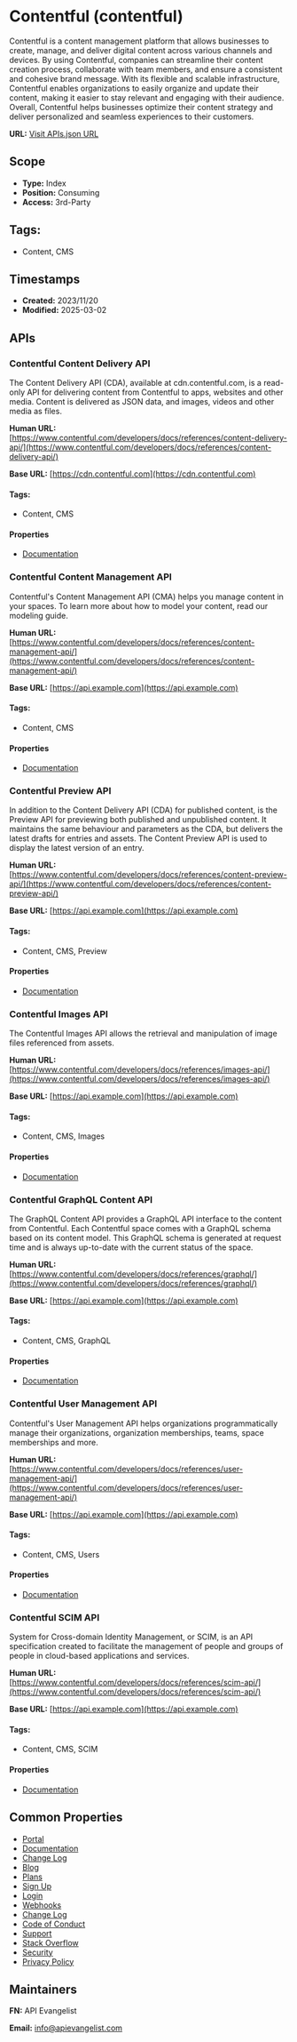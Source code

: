 # Contentful (contentful)
Contentful is a content management platform that allows businesses to create, manage, and deliver digital content across various channels and devices. By using Contentful, companies can streamline their content creation process, collaborate with team members, and ensure a consistent and cohesive brand message. With its flexible and scalable infrastructure, Contentful enables organizations to easily organize and update their content, making it easier to stay relevant and engaging with their audience. Overall, Contentful helps businesses optimize their content strategy and deliver personalized and seamless experiences to their customers.

**URL:** [Visit APIs.json URL](https://raw.githubusercontent.com/apis-json/artisanal/main/apis/contentful.yml)

## Scope

- **Type:** Index 
- **Position:** Consuming 
- **Access:** 3rd-Party 

## Tags:

 - Content, CMS

## Timestamps

- **Created:** 2023/11/20 
- **Modified:** 2025-03-02 

## APIs

### Contentful Content Delivery API
The Content Delivery API (CDA), available at cdn.contentful.com, is a read-only API for delivering content from Contentful to apps, websites and other media. Content is delivered as JSON data, and images, videos and other media as files.

**Human URL:** [https://www.contentful.com/developers/docs/references/content-delivery-api/](https://www.contentful.com/developers/docs/references/content-delivery-api/)

**Base URL:** [https://cdn.contentful.com](https://cdn.contentful.com)


#### Tags:

 - Content, CMS

#### Properties

- [Documentation](https://www.contentful.com/developers/docs/references/content-delivery-api/)
### Contentful Content Management API
Contentful's Content Management API (CMA) helps you manage content in your spaces. To learn more about how to model your content, read our modeling guide.

**Human URL:** [https://www.contentful.com/developers/docs/references/content-management-api/](https://www.contentful.com/developers/docs/references/content-management-api/)

**Base URL:** [https://api.example.com](https://api.example.com)


#### Tags:

 - Content, CMS

#### Properties

- [Documentation](https://www.contentful.com/developers/docs/references/content-management-api/)
### Contentful Preview API
In addition to the Content Delivery API (CDA) for published content, is the Preview API for previewing both published and unpublished content. It maintains the same behaviour and parameters as the CDA, but delivers the latest drafts for entries and assets. The Content Preview API is used to display the latest version of an entry.

**Human URL:** [https://www.contentful.com/developers/docs/references/content-preview-api/](https://www.contentful.com/developers/docs/references/content-preview-api/)

**Base URL:** [https://api.example.com](https://api.example.com)


#### Tags:

 - Content, CMS, Preview

#### Properties

- [Documentation](https://www.contentful.com/developers/docs/references/content-preview-api/)
### Contentful Images API
The Contentful Images API allows the retrieval and manipulation of image files referenced from assets.

**Human URL:** [https://www.contentful.com/developers/docs/references/images-api/](https://www.contentful.com/developers/docs/references/images-api/)

**Base URL:** [https://api.example.com](https://api.example.com)


#### Tags:

 - Content, CMS, Images

#### Properties

- [Documentation](https://www.contentful.com/developers/docs/references/images-api/)
### Contentful GraphQL Content API
The GraphQL Content API provides a GraphQL API interface to the content from Contentful. Each Contentful space comes with a GraphQL schema based on its content model. This GraphQL schema is generated at request time and is always up-to-date with the current status of the space.

**Human URL:** [https://www.contentful.com/developers/docs/references/graphql/](https://www.contentful.com/developers/docs/references/graphql/)

**Base URL:** [https://api.example.com](https://api.example.com)


#### Tags:

 - Content, CMS, GraphQL

#### Properties

- [Documentation](https://www.contentful.com/developers/docs/references/graphql/)
### Contentful User Management API
Contentful's User Management API helps organizations programmatically manage their organizations, organization memberships, teams, space memberships and more.

**Human URL:** [https://www.contentful.com/developers/docs/references/user-management-api/](https://www.contentful.com/developers/docs/references/user-management-api/)

**Base URL:** [https://api.example.com](https://api.example.com)


#### Tags:

 - Content, CMS, Users

#### Properties

- [Documentation](https://www.contentful.com/developers/docs/references/user-management-api/)
### Contentful SCIM API
System for Cross-domain Identity Management, or SCIM, is an API specification created to facilitate the management of people and groups of people in cloud-based applications and services.

**Human URL:** [https://www.contentful.com/developers/docs/references/scim-api/](https://www.contentful.com/developers/docs/references/scim-api/)

**Base URL:** [https://api.example.com](https://api.example.com)


#### Tags:

 - Content, CMS, SCIM

#### Properties

- [Documentation](https://www.contentful.com/developers/docs/references/scim-api/)

## Common Properties

- [Portal](https://www.contentful.com/developers/)
- [Documentation](https://www.contentful.com/developers/docs/)
- [Change Log](https://www.contentful.com/developers/changelog/)
- [Blog](https://www.contentful.com/blog/category/guides/)
- [Plans](https://www.contentful.com/pricing/)
- [Sign Up](https://www.contentful.com/sign-up/#small)
- [Login](https://be.contentful.com/login)
- [Webhooks](https://www.contentful.com/faq/webhooks/)
- [Change Log](https://www.contentful.com/developers/changelog/)
- [Code of Conduct](https://www.contentful.com/developers/code-of-conduct/)
- [Support](https://www.contentful.com/support/)
- [Stack Overflow](http://stackoverflow.com/questions/tagged/contentful?sort=newest)
- [Security](https://www.contentful.com/security/)
- [Privacy Policy](https://www.contentful.com/legal/privacy-at-contentful/privacy-notice/)

## Maintainers

**FN:** API Evangelist

**Email:** info@apievangelist.com

